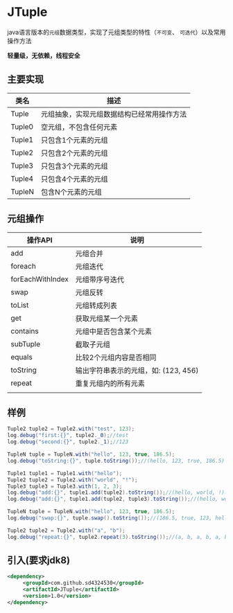 # JTuple

java语言版本的`元组`数据类型，实现了元组类型的特性（`不可变`、 `可迭代`）以及常用操作方法

**轻量级，无依赖，线程安全**



## 主要实现

| 类名     | 描述                    |
| ------ | --------------------- |
| Tuple  | 元组抽象，实现元组数据结构已经常用操作方法 |
| Tuple0 | 空元组，不包含任何元素           |
| Tuple1 | 只包含1个元素的元组            |
| Tuple2 | 只包含2个元素的元组            |
| Tuple3 | 只包含3个元素的元组            |
| Tuple4 | 只包含4个元素的元组            |
| TupleN | 包含N个元素的元组             |



## 元组操作

| 操作API            | 说明                       |
| ---------------- | ------------------------ |
| add              | 元组合并                     |
| foreach          | 元组迭代                     |
| forEachWithIndex | 元组带序号迭代                  |
| swap             | 元组反转                     |
| toList           | 元组转成列表                   |
| get              | 获取元组某一个元素                |
| contains         | 元组中是否包含某个元素              |
| subTuple         | 截取子元组                    |
| equals           | 比较2个元组内容是否相同             |
| toString         | 输出字符串表示的元组，如: (123, 456) |
| repeat           | 重复元组内的所有元素               |
|                  |                          |

## 样例
```java
Tuple2 tuple2 = Tuple2.with("test", 123);
log.debug("first:{}", tuple2._0);//test
log.debug("second:{}", tuple2._1);//123
```


``` java
TupleN tuple = TupleN.with("hello", 123, true, 186.5);
log.debug("toString:{}", tuple.toString());//(hello, 123, true, 186.5)
```

```java
Tuple1 tuple1 = Tuple1.with("hello");
Tuple2 tuple2 = Tuple2.with("world", "!");
Tuple3 tuple3 = Tuple3.with(1, 2, 3);
log.debug("add:{}", tuple1.add(tuple2).toString());//(hello, world, !)
log.debug("add:{}", tuple1.add(tuple2, tuple3).toString());//(hello, world, !, 1, 2, 3)
```

```java
TupleN tuple = TupleN.with("hello", 123, true, 186.5);
log.debug("swap:{}", tuple.swap().toString());//(186.5, true, 123, hello)
```

```java
Tuple2 tuple2 = Tuple2.with("a", "b");
log.debug("repeat:{}", tuple2.repeat(3).toString());//(a, b, a, b, a, b)
```



## 引入(要求jdk8)

```xml
<dependency>
     <groupId>com.github.sd4324530</groupId>
     <artifactId>JTuple</artifactId>
     <version>1.0</version>
</dependency>
```

